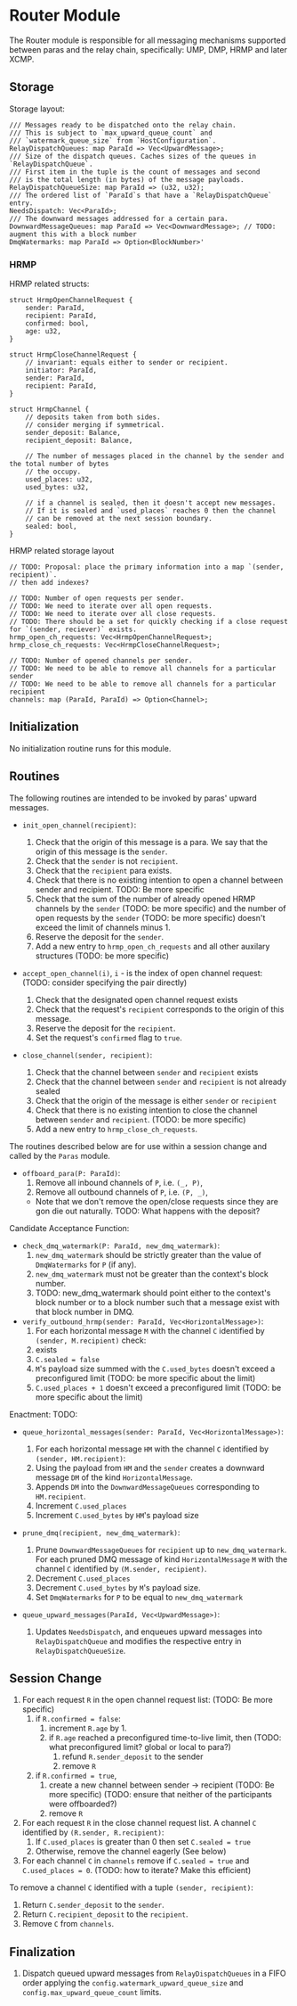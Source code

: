 # Router Module

The Router module is responsible for all messaging mechanisms supported between paras and the relay chain, specifically: UMP, DMP, HRMP and later XCMP.

## Storage

Storage layout:

```rust,ignore
/// Messages ready to be dispatched onto the relay chain.
/// This is subject to `max_upward_queue_count` and
/// `watermark_queue_size` from `HostConfiguration`.
RelayDispatchQueues: map ParaId => Vec<UpwardMessage>;
/// Size of the dispatch queues. Caches sizes of the queues in `RelayDispatchQueue`.
/// First item in the tuple is the count of messages and second
/// is the total length (in bytes) of the message payloads.
RelayDispatchQueueSize: map ParaId => (u32, u32);
/// The ordered list of `ParaId`s that have a `RelayDispatchQueue` entry.
NeedsDispatch: Vec<ParaId>;
/// The downward messages addressed for a certain para.
DownwardMessageQueues: map ParaId => Vec<DownwardMessage>; // TODO: augment this with a block number
DmqWatermarks: map ParaId => Option<BlockNumber>'
```

### HRMP

HRMP related structs:

```rust,ignore
struct HrmpOpenChannelRequest {
    sender: ParaId,
    recipient: ParaId,
    confirmed: bool,
    age: u32,
}

struct HrmpCloseChannelRequest {
    // invariant: equals either to sender or recipient.
    initiator: ParaId,
    sender: ParaId,
    recipient: ParaId,
}

struct HrmpChannel {
    // deposits taken from both sides.
    // consider merging if symmetrical.
    sender_deposit: Balance,
    recipient_deposit: Balance,

    // The number of messages placed in the channel by the sender and the total number of bytes
    // the occupy.
    used_places: u32,
    used_bytes: u32,

    // if a channel is sealed, then it doesn't accept new messages.
    // If it is sealed and `used_places` reaches 0 then the channel
    // can be removed at the next session boundary.
    sealed: bool,
}
```
HRMP related storage layout

```rust,ignore
// TODO: Proposal: place the primary information into a map `(sender, recipient)`.
// then add indexes?

// TODO: Number of open requests per sender.
// TODO: We need to iterate over all open requests.
// TODO: We need to iterate over all close requests.
// TODO: There should be a set for quickly checking if a close request for `(sender, reciever)` exists.
hrmp_open_ch_requests: Vec<HrmpOpenChannelRequest>;
hrmp_close_ch_requests: Vec<HrmpCloseChannelRequest>;

// TODO: Number of opened channels per sender.
// TODO: We need to be able to remove all channels for a particular sender
// TODO: We need to be able to remove all channels for a particular recipient
channels: map (ParaId, ParaId) => Option<Channel>;
```

## Initialization

No initialization routine runs for this module.

## Routines

The following routines are intended to be invoked by paras' upward messages.

* `init_open_channel(recipient)`:
  1. Check that the origin of this message is a para. We say that the origin of this message is the `sender`.
  1. Check that the `sender` is not `recipient`.
  1. Check that the `recipient` para exists.
  1. Check that there is no existing intention to open a channel between sender and recipient. TODO: Be more specific
  1. Check that the sum of the number of already opened HRMP channels by the `sender` (TODO: be more specific) and the number of open requests by the `sender` (TODO: be more specific) doesn't exceed the limit of channels minus 1.
  1. Reserve the deposit for the `sender`.
  1. Add a new entry to `hrmp_open_ch_requests` and all other auxilary structures (TODO: be more specific)

* `accept_open_channel(i)`, `i` - is the index of open channel request: (TODO: consider specifying the pair directly)
  1. Check that the designated open channel request exists
  1. Check that the request's `recipient` corresponds to the origin of this message.
  1. Reserve the deposit for the `recipient`.
  1. Set the request's `confirmed` flag to `true`.

* `close_channel(sender, recipient)`:
  1. Check that the channel between `sender` and `recipient` exists
  1. Check that the channel between `sender` and `recipient` is not already sealed
  1. Check that the origin of the message is either `sender` or `recipient`
  1. Check that there is no existing intention to close the channel between `sender` and `recipient`. (TODO: be more specific)
  1. Add a new entry to `hrmp_close_ch_requests`.

The routines described below are for use within a session change and called by the `Paras` module.

* `offboard_para(P: ParaId)`:
  1. Remove all inbound channels of `P`, i.e. `(_, P)`,
  1. Remove all outbound channels of `P`, i.e. `(P, _)`,
  - Note that we don't remove the open/close requests since they are gon die out naturally.
TODO: What happens with the deposit?

Candidate Acceptance Function:

* `check_dmq_watermark(P: ParaId, new_dmq_watermark)`:
  1. `new_dmq_watermark` should be strictly greater than the value of `DmqWatermarks` for `P` (if any).
  1. `new_dmq_watermark` must not be greater than the context's block number.
  1. TODO: new_dmq_watermark should point either to the context's block number or to a block number such that a message exist with that block number in DMQ.
* `verify_outbound_hrmp(sender: ParaId, Vec<HorizontalMessage>)`:
  1. For each horizontal message `M` with the channel `C` identified by `(sender, M.recipient)` check:
    1. exists
	1. `C.sealed = false`
	1. `M`'s payload size summed with the `C.used_bytes` doesn't exceed a preconfigured limit (TODO: be more specific about the limit)
	1. `C.used_places + 1` doesn't exceed a preconfigured limit (TODO: be more specific about the limit)

Enactment: TODO:

* `queue_horizontal_messages(sender: ParaId, Vec<HorizontalMessage>)`:
  1. For each horizontal message `HM` with the channel `C` identified by `(sender, HM.recipient)`:
	1. Using the payload from `HM` and the `sender` creates a downward message `DM` of the kind `HorizontalMessage`.
    1. Appends `DM` into the `DownwardMessageQueues` corresponding to `HM.recipient`.
    1. Increment `C.used_places`
	1. Increment `C.used_bytes` by `HM`'s payload size
* `prune_dmq(recipient, new_dmq_watermark)`:
  1. Prune `DownwardMessageQueues` for `recipient` up to `new_dmq_watermark`. For each pruned DMQ message of kind `HorizontalMessage` `M` with the channel `C` identified by `(M.sender, recipient)`.
	1. Decrement `C.used_places`
	1. Decrement `C.used_bytes` by `M`'s payload size.
  1. Set `DmqWatermarks` for `P` to be equal to `new_dmq_watermark`


* `queue_upward_messages(ParaId, Vec<UpwardMessage>)`:
  1. Updates `NeedsDispatch`, and enqueues upward messages into `RelayDispatchQueue` and modifies the respective entry in `RelayDispatchQueueSize`.

## Session Change

1. For each request `R` in the open channel request list: (TODO: Be more specific)
    1. if `R.confirmed = false`:
        1. increment `R.age` by 1.
        2. if `R.age` reached a preconfigured time-to-live limit, then (TODO: what preconfigured limit? global or local to para?)
            1. refund `R.sender_deposit` to the sender
            2. remove `R`
    2. if `R.confirmed = true`,
        1. create a new channel between sender → recipient (TODO: Be more specific) (TODO: ensure that neither of the participants were offboarded?)
        2. remove `R`
1. For each request `R` in the close channel request list. A channel `C` identified by `(R.sender, R.recipient)`:
    1. If `C.used_places` is greater than 0 then set `C.sealed = true`
    1. Otherwise, remove the channel eagerly (See below)
1. For each channel `C` in `channels` remove if `C.sealed = true` and `C.used_places = 0`. (TODO: how to iterate? Make this efficient)

To remove a channel `C` identified with a tuple `(sender, recipient)`:

1. Return `C.sender_deposit` to the `sender`.
1. Return `C.recipient_deposit` to the `recipient`.
1. Remove `C` from `channels`.


## Finalization

  1. Dispatch queued upward messages from `RelayDispatchQueues` in a FIFO order applying the `config.watermark_upward_queue_size` and `config.max_upward_queue_count` limits.

